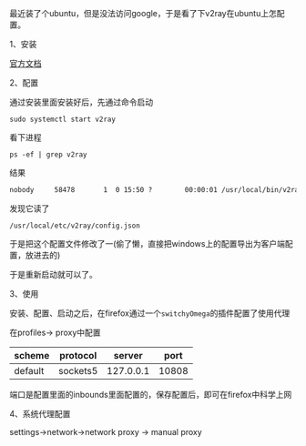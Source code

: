 最近装了个ubuntu，但是没法访问google，于是看了下v2ray在ubuntu上怎配置。



1、安装

[官方文档](https://www.v2fly.org/guide/install.html#%E9%AA%8C%E8%AF%81%E5%AE%89%E8%A3%85%E5%8C%85)



2、配置

通过安装里面安装好后，先通过命令启动

`sudo systemctl start v2ray`

看下进程

`ps -ef | grep v2ray`

结果

```txt
nobody     58478       1  0 15:50 ?        00:00:01 /usr/local/bin/v2ray -config /usr/local/etc/v2ray/config.json
```

发现它读了

`/usr/local/etc/v2ray/config.json`

于是把这个配置文件修改了一(偷了懒，直接把windows上的配置导出为客户端配置，放进去的)

于是重新启动就可以了。



3、使用

安装、配置、启动之后，在firefox通过一个`switchyOmega`的插件配置了使用代理

在profiles-> proxy中配置

| scheme  | protocol | server    | port  |
| ------- | -------- | --------- | ----- |
| default | sockets5 | 127.0.0.1 | 10808 |

端口是配置里面的inbounds里面配置的，保存配置后，即可在firefox中科学上网



4、系统代理配置



settings->network->network proxy -> manual proxy